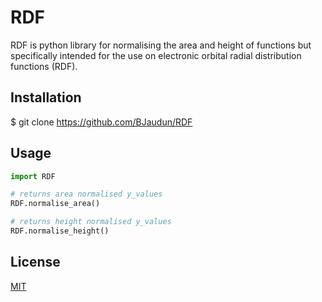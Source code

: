 # RDF

RDF is python library for normalising the area and height of functions but specifically intended for the use on electronic orbital radial distribution functions (RDF).

## Installation 

$ git clone https://github.com/BJaudun/RDF


## Usage
```python
import RDF

# returns area normalised y_values
RDF.normalise_area()

# returns height normalised y_values
RDF.normalise_height()
```

## License
[MIT](https://choosealicense.com/licenses/mit/)
